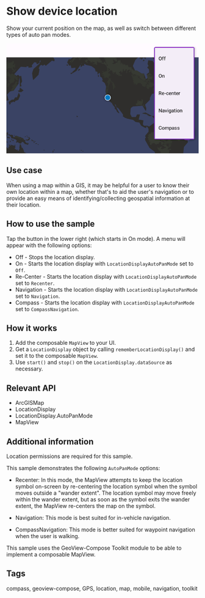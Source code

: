 # Show device location

Show your current position on the map, as well as switch between different types of auto pan modes.

![Image of show device location](show-device-location.png)

## Use case

When using a map within a GIS, it may be helpful for a user to know their own location within a map, whether that's to aid the user's navigation or to provide an easy means of identifying/collecting geospatial information at their location.

## How to use the sample

Tap the button in the lower right (which starts in On mode). A menu will appear with the following options:

* Off - Stops the location display.
* On - Starts the location display with `LocationDisplayAutoPanMode` set to `Off`.
* Re-Center - Starts the location display with `LocationDisplayAutoPanMode` set to `Recenter`.
* Navigation - Starts the location display with `LocationDisplayAutoPanMode` set to `Navigation`.
* Compass - Starts the location display with `LocationDisplayAutoPanMode` set to `CompassNavigation`.

## How it works

1. Add the composable `MapView` to your UI.
2. Get a `LocationDisplay` object by calling `rememberLocationDisplay()` and set it to the composable `MapView`.
3. Use `start()` and `stop()` on the `LocationDisplay.dataSource` as necessary.

## Relevant API

* ArcGISMap
* LocationDisplay
* LocationDisplay.AutoPanMode
* MapView

## Additional information

Location permissions are required for this sample.

This sample demonstrates the following `AutoPanMode` options:

* Recenter: In this mode, the MapView attempts to keep the location symbol on-screen by re-centering the location symbol when the symbol moves outside a "wander extent". The location symbol may move freely within the wander extent, but as soon as the symbol exits the wander extent, the MapView re-centers the map on the symbol.

* Navigation: This mode is best suited for in-vehicle navigation.

* CompassNavigation: This mode is better suited for waypoint navigation when the user is walking.

This sample uses the GeoView-Compose Toolkit module to be able to implement a composable MapView.

## Tags

compass, geoview-compose, GPS, location, map, mobile, navigation, toolkit

